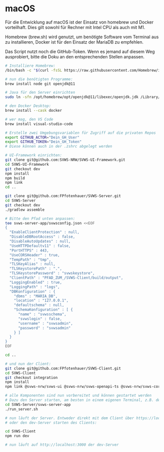 # macOS
Für die Entwicklung auf macOS ist der Einsatz von homebrew und Docker vorteilhaft. Dies gilt sowohl für Rechner mit Intel CPU als auch mit M1.

Homebrew (brew.sh) wird genutzt, um benötigte Software vom Terminal aus zu installieren, Docker ist für den Einsatz der MariaDB zu empfehlen.

Das Script nutzt noch die GitHub-Token. Wenn es jemand auf diesem Weg ausprobiert, bitte die Doku an den entsprechenden Stellen anpassen.

```bash
# Installiere Homebrew:
/bin/bash -c "$(curl -fsSL https://raw.githubusercontent.com/Homebrew/install/HEAD/install.sh)"

# nun die benötigten Programme:
brew install node git openjdk@11

# Java für den Server einrichten
sudo ln -sfn /opt/homebrew/opt/openjdk@11/libexec/openjdk.jdk /Library/Java/JavaVirtualMachines/openjdk-11.jdk

# den Docker Desktop:
brew install --cask docker

# wer mag, den VS Code
brew install visual-studio-code

# Erstelle zwei Umgebungsvariablen für Zugriff auf die privaten Repos
export GITHUB_ACTOR="Dein_GH_User"
export GITHUB_TOKEN="Dein_GH_Token"
# Diese können auch in der .zshrc abgelegt werden

# UI-Framework einrichten:
git clone git@github.com:SVWS-NRW/SVWS-UI-Framework.git
cd SVWS-UI-Framework
git checkout dev
npm install
npm build
npm link
cd ..

git clone git@github.com:FPfotenhauer/SVWS-Server.git
cd SVWS-Server
git checkout dev
./gradlew assemble

# Bitte den Pfad unten anpassen:
tee svws-server-app/svwsconfig.json <<EOF
{
  "EnableClientProtection" : null,
  "DisableDBRootAccess" : false,
  "DisableAutoUpdates" : null,
  "UseHTTPDefaultv11" : false,
  "PortHTTPS" : 443,
  "UseCORSHeader" : true,
  "TempPath" : "tmp",
  "TLSKeyAlias" : null,
  "TLSKeystorePath" : ".",
  "TLSKeystorePassword" : "svwskeystore",
  "ClientPath" : "PFAD_ZUM_/SVWS-Client/build/output",
  "LoggingEnabled" : true,
  "LoggingPath" : "logs",
  "DBKonfiguration" : {
    "dbms" : "MARIA_DB",
    "location" : "127.0.0.1",
    "defaultschema" : null,
    "SchemaKonfiguration" : [ {
      "name" : "svwsschema",
      "svwslogin" : false,
      "username" : "svwsadmin",
      "password" : "svwsadmin"
    } ]
  }
}
EOF

cd ..

# und nun der Client:
git clone git@github.com:FPfotenhauer/SVWS-Client.git
cd SVWS-Client
git checkout integration
npm install
npm link @svws-nrw/svws-ui @svws-nrw/svws-openapi-ts @svws-nrw/svws-core-ts

# alle Komponenten sind nun vorbereitet und können gestartet werden
# Dazu den Server starten, am besten in einem eigenen Terminal, z.B. dem von code:
cd SVWS-Server/svws-server-app
./run_server.sh

# nun läuft der Server. Entweder direkt mit dem Client über https://localhost verbinden
# oder den dev-Server starten des Clients:

cd SVWS-Client
npm run dev

# nun läuft auf http://localhost:3000 der dev-Server
```